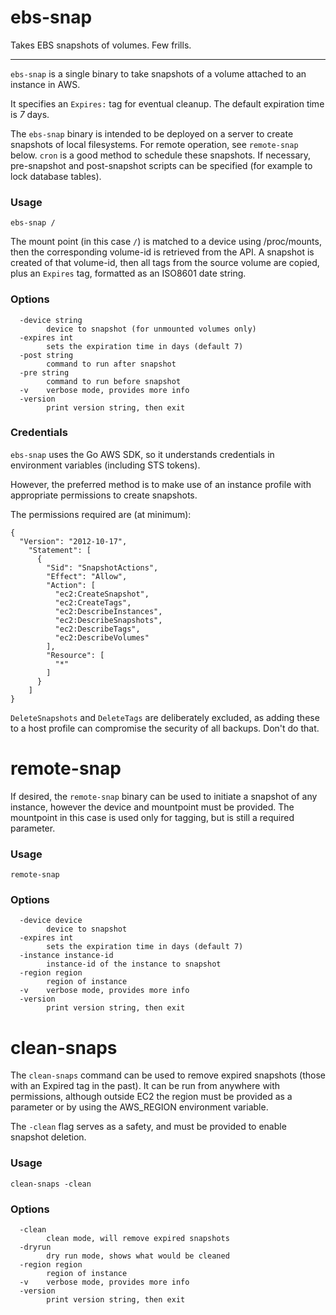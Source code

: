 # ebs-snap

Takes EBS snapshots of volumes.  Few frills.

---

`ebs-snap` is a single binary to take snapshots of a volume attached to an instance in AWS.

It specifies an `Expires:` tag for eventual cleanup.  The default expiration time is *7* days.

The `ebs-snap` binary is intended to be deployed on a server to create snapshots of local filesystems.  For remote operation, see `remote-snap` below.  `cron` is a good method to schedule these snapshots.  If necessary, pre-snapshot and post-snapshot scripts can be specified (for example to lock database tables).


### Usage

```
ebs-snap /
```

The mount point (in this case `/`) is matched to a device using /proc/mounts, then the corresponding volume-id is retrieved from the API.  A snapshot is created of that volume-id, then all tags from the source volume are copied, plus an `Expires` tag, formatted as an ISO8601 date string.

### Options

```
  -device string
    	device to snapshot (for unmounted volumes only)
  -expires int
    	sets the expiration time in days (default 7)
  -post string
    	command to run after snapshot
  -pre string
    	command to run before snapshot
  -v	verbose mode, provides more info
  -version
    	print version string, then exit
```

### Credentials

`ebs-snap` uses the Go AWS SDK, so it understands credentials in environment variables (including STS tokens).

However, the preferred method is to make use of an instance profile with appropriate permissions to create snapshots.

The permissions required are (at minimum):
```
{
  "Version": "2012-10-17",
    "Statement": [
      {
        "Sid": "SnapshotActions",
        "Effect": "Allow",
        "Action": [
          "ec2:CreateSnapshot",
          "ec2:CreateTags",
          "ec2:DescribeInstances",
          "ec2:DescribeSnapshots",
          "ec2:DescribeTags",
          "ec2:DescribeVolumes"
        ],
        "Resource": [
          "*"
        ]
      }
    ]
}
```

`DeleteSnapshots` and `DeleteTags` are deliberately excluded, as adding these to a host profile can compromise the security of all backups.  Don't do that.



# remote-snap

If desired, the `remote-snap` binary can be used to initiate a snapshot of any instance, however the device and mountpoint must be provided.  The mountpoint in this case is used only for tagging, but is still a required parameter.

### Usage
```
remote-snap 
```

### Options

```
  -device device
    	device to snapshot
  -expires int
    	sets the expiration time in days (default 7)
  -instance instance-id
    	instance-id of the instance to snapshot
  -region region
    	region of instance
  -v	verbose mode, provides more info
  -version
    	print version string, then exit
```

# clean-snaps

The `clean-snaps` command can be used to remove expired snapshots (those with an Expired tag in the past).  It can be run from anywhere with permissions, although outside EC2 the region must be provided as a parameter or by using the AWS_REGION environment variable.

The `-clean` flag serves as a safety, and must be provided to enable snapshot deletion.

### Usage
```
clean-snaps -clean
```

### Options
```
  -clean
    	clean mode, will remove expired snapshots
  -dryrun
    	dry run mode, shows what would be cleaned
  -region region
    	region of instance
  -v	verbose mode, provides more info
  -version
    	print version string, then exit
```